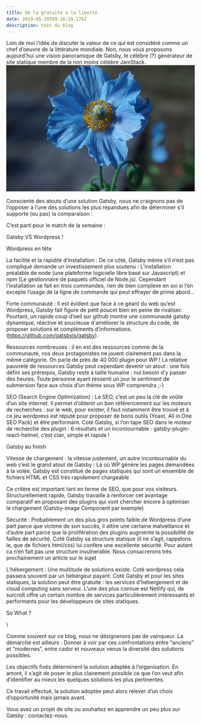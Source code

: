 ```yaml
---
title: De la gratuité à la liberté
date: 2019-05-20T09:16:29.176Z
description: test du blog
---
```

Loin de moi l’idée de discuter la valeur de ce qui est considéré comme un chef d’oeuvre de la littérature mondiale. Non, nous vous proposons aujourd'hui une vision panoramique de Gatsby, le célèbre (?) générateur de site statique membre de la non moins célèbre JamStack.
![Flower](./flower.jpg)


Consciente des atouts d’une solution Gatsby, nous ne craignons pas de l’opposer à l’une des solutions les  plus répandues afin de déterminer s’il supporte (ou pas) la comparaison : 





C’est parti pour le match de la semaine :  

Gatsby VS Wordpress !



Wordpress en tête



La facilité et la rapidité d’installation : De ce côté, Gatsby même s’il n’est pas compliqué demande un  investissement plus soutenu : L’installation préalable de node (une plateforme logicielle libre basé sur Javascript) et npm (Le gestionnaire de paquets officiel de Node.js). Cependant l’installation se fait en trois commandes, rien de bien complexe en soi si l’on excepte l’usage de  la ligne de commande qui peut effrayer de prime abord...



Forte communauté : Il est évident que face à ce géant  du web qu’est Wordpress, Gatsby fait figure de petit poucet bien en peine de rivaliser. Pourtant, un rapide coup d’oeil sur github montre une communauté gatsby dynamique, réactive et soucieuse d'améliorer la structure du code, de proposer solutions et compléments d’informations. (https://github.com/gatsbyjs/gatsby). 



Ressources nombreuses : il en est des ressources comme de la communauté, nos deux protagonistes ne jouent clairement pas dans la même catégorie. On parle de près de 40 000 plugin pour WP ! La relative pauvreté de ressources Gatsby peut cependant devenir un atout : une fois défini ses prérequis, Gatsby  reste à taille humaine : nul besoin d’y passer des heures. Toute personne ayant ressenti un jour le sentiment de submersion face aux choix d’un thème sous WP  comprendra ;-)



SEO (Search Engine Optimization) : Le SEO, c’est un peu la clé de voûte d’un site internet. Il permet d’obtenir un bon référencement sur les moteurs de recherches : sur le web, pour exister, il faut notamment être trouvé et à ce jeu wordpress est réputé pour proposer de bons outils (Yoast, All in One SEO Pack) et être performant. Coté Gatsby, si l’on tape SEO dans le moteur de recherche des plugin : 6 résultats et un incontournable  : gatsby-plugin-react-helmet, c’est clair, simple et rapide !



Gatsby au finish



Vitesse de chargement : la vitesse justement, un autre incontournable du web c’est le grand atout de Gatsby : Là où WP génère les pages demandées à la volée, Gatsby est constitué de pages statiques qui sont un ensemble de fichiers HTML et CSS très rapidement chargeable

Ce critère est important tant en terme de SEO, que pour vos visiteurs. Structurellement rapide, Gatsby travaille à renforcer cet avantage comparatif en proposant des plugins qui vont chercher encore à optimiser le chargement (Gatsby-image Component par exemple)



Sécurité : Probablement un des plus gros points faible de Wordpress d’une part parce que victime de son succès, il attire une certaine malveillance et d’autre part parce que la prolifération des plugins augmente la possibilité de failles de sécurité. Coté Gatsby sa structure statique (il ne s’agit, rappelons le, que de fichiers html/css) lui confère une excellente sécurité. Pour autant ca n’en fait pas une structure invulnerable. Nous consacrerons très prochainement un article sur le sujet



L'hébergement : Une multitude de solutions existe. Coté wordpress cela passera souvent par un hébergeur payant. Coté Gatsby et pour les sites statiques, la solution peut être gratuite : les services d'hébergement et de cloud computing sans serveur. L’une des plus connue est Netlify qui, de surcroît offre un certain nombre de services particulièrement intéressants et performants pour les développeurs de sites statiques.



 So What ?

\    

Comme souvent sur ce blog,  nous ne désignerons pas de vainqueur. La démarche est ailleurs : Donner à voir par ces confrontations entre “anciens” et “modernes”, entre cador et nouveaux venus la diversité des solutions possibles. 

Les objectifs fixés déterminent la solution adaptée à l’organisation. En amont, il s’agit de poser le plus clairement possible ce que l’on veut afin d’identifier au mieux les quelques solutions les plus pertinentes. 

Ce travail effectué, la solution adoptée peut alors relever d’un choix d’opportunité mais jamais avant.



 Vous avez un projet de site ou souhaitez en apprendre un peu plus sur Gatsby : contactez-nous.
